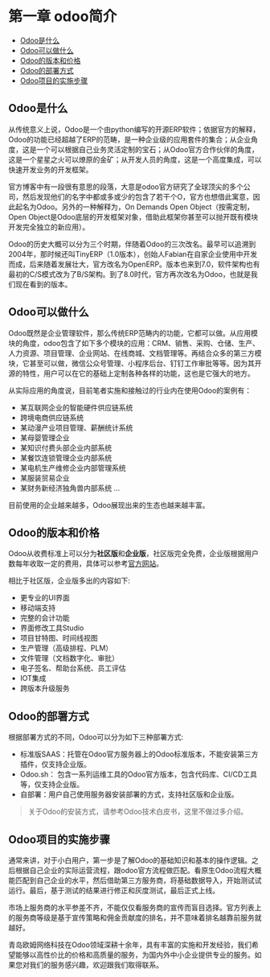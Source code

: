 # 第一章 odoo简介

* [Odoo是什么](#odoo是什么)
* [Odoo可以做什么](#odoo可以做什么)
* [Odoo的版本和价格](#odoo的版本和价格)
* [Odoo的部署方式](#odoo的部署方式)
* [Odoo项目的实施步骤](#odoo项目的实施步骤)

## Odoo是什么

从传统意义上说，Odoo是一个由python编写的开源ERP软件；依据官方的解释，Odoo的功能已经超越了ERP的范畴，是一种企业级的应用套件的集合；从企业角度，这是一个可以根据自己业务灵活定制的宝石；从Odoo官方合作伙伴的角度，这是一个星星之火可以燎原的金矿；从开发人员的角度，这是一个高度集成，可以快速开发业务的开发框架。

官方博客中有一段很有意思的段落，大意是odoo官方研究了全球顶尖的多个公司，然后发现他们的名字中都或多或少的包含了若干个O，官方也想借此寓意，因此起名为Odoo。另外的一种解释为，On Demands Open Object（按需定制，Open Object是Odoo底层的开发框架对象，借助此框架你甚至可以抛开既有模块开发完全独立的新应用）。

Odoo的历史大概可以分为三个时期，伴随着Odoo的三次改名。最早可以追溯到2004年，那时候还叫TinyERP（1.0版本），创始人Fabian在自家企业使用中开发而成，后来随着发展壮大，官方改名为OpenERP。版本也来到7.0，软件架构也有最初的C/S模式改为了B/S架构。到了8.0时代，官方再次改名为Odoo，也就是我们现在看到的版本。

## Odoo可以做什么

Odoo既然是企业管理软件，那么传统ERP范畴内的功能，它都可以做。从应用模块的角度，odoo包含了如下多个模块的应用：CRM、销售、采购、仓储、生产、人力资源、项目管理、企业网站、在线商城、文档管理等。再结合众多的第三方模块，它甚至可以做，微信公众号管理、小程序后台、钉钉工作审批等等。因为其开源的特性，用户可以在它的基础上定制各种各样的功能，这也是它强大的地方。

从实际应用的角度说，目前笔者实施和接触过的行业内在使用Odoo的案例有：

* 某互联网企业的智能硬件供应链系统
* 跨境电商供应链系统
* 某动漫产业项目管理、薪酬统计系统
* 某母婴管理企业
* 某知识付费头部企业内部系统
* 某餐饮连锁管理企业内部系统
* 某电机生产维修企业内部管理系统
* 某服装贸易企业
* 某财务新经济独角兽内部系统
...

目前使用的企业越来越多，Odoo展现出来的生态也越来越丰富。

## Odoo的版本和价格

Odoo从收费标准上可以分为**社区版**和**企业版**，社区版完全免费，企业版根据用户数每年收取一定的费用，具体可以参考[官方网站](https://www.odoo.com/zh_CN/pricing)。

相比于社区版，企业版多出的内容如下:

* 更专业的UI界面
* 移动端支持
* 完整的会计功能
* 界面修改工具Studio
* 项目甘特图、时间线视图
* 生产管理（高级排程、PLM）
* 文件管理（文档数字化、审批）
* 电子签名、帮助台系统、员工评估
* IOT集成
* 跨版本升级服务

## Odoo的部署方式

根据部署方式的不同，Odoo可以分为如下三种部署方式:

* 标准版SAAS：托管在Odoo官方服务器上的Odoo标准版本，不能安装第三方插件，仅支持企业版。
* Odoo.sh： 包含一系列运维工具的Odoo官方版本，包含代码库、CI/CD工具等，仅支持企业版。
* 自部署：用户自己使用服务器安装部署的方式，支持社区版和企业版。

> 关于Odoo的安装方式，请参考Odoo技术白皮书，这里不做过多介绍。

## Odoo项目的实施步骤

通常来讲，对于小白用户，第一步是了解Odoo的基础知识和基本的操作逻辑。之后根据自己企业的实际运营流程，跟odoo官方流程做匹配。看原生Odoo流程大概能匹配到自己企业的水平，然后借助第三方服务商，将基础数据导入，开始测试试运行。最后，基于测试的结果进行修正和灰度测试，最后正式上线。

市场上服务商的水平参差不齐，不能仅仅看服务商的宣传而盲目选择。官方列表上的服务商等级是基于宣传策略和佣金贡献度的排名，并不意味着排名越靠前服务就越好。

青岛欧姆网络科技在Odoo领域深耕十余年，具有丰富的实施和开发经验，我们希望能够以高性价比的价格和高质量的服务，为国内外中小企业提供专业的服务。如果您对我们的服务感兴趣，欢迎跟我们取得联系。
